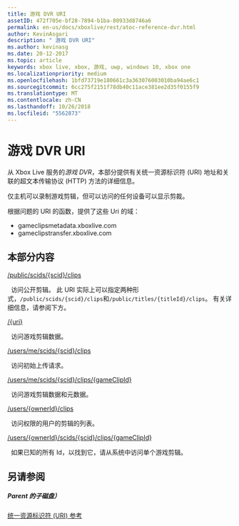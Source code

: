 ```yaml
---
title: 游戏 DVR URI
assetID: 472f705e-bf28-7894-b1ba-80933d8746a6
permalink: en-us/docs/xboxlive/rest/atoc-reference-dvr.html
author: KevinAsgari
description: " 游戏 DVR URI"
ms.author: kevinasg
ms.date: 20-12-2017
ms.topic: article
keywords: xbox live, xbox, 游戏, uwp, windows 10, xbox one
ms.localizationpriority: medium
ms.openlocfilehash: 1bfd73719e180661c3a363076003010ba94ae6c1
ms.sourcegitcommit: 6cc275f2151f78db40c11ace381ee2d35f0155f9
ms.translationtype: MT
ms.contentlocale: zh-CN
ms.lasthandoff: 10/26/2018
ms.locfileid: "5562873"
---
```

# <a name="game-dvr-uris"></a>游戏 DVR URI
 
从 Xbox Live 服务的*游戏 DVR*，本部分提供有关统一资源标识符 (URI) 地址和关联的超文本传输协议 (HTTP) 方法的详细信息。
 
仅主机可以录制游戏剪辑，但可以访问的任何设备可以显示剪裁。
 
根据问题的 URI 的函数，提供了这些 Uri 的域：
 
   *  gameclipsmetadata.xboxlive.com 
   *  gameclipstransfer.xboxlive.com 
  
<a id="ID4EZB"></a>

 
## <a name="in-this-section"></a>本部分内容

[/public/scids/{scid}/clips](uri-publicscidclips.md)

&nbsp;&nbsp;访问公开剪辑。 此 URI 实际上可以指定两种形式，`/public/scids/{scid}/clips`和`/public/titles/{titleId}/clips`。 有关详细信息，请参阅下方。

[/{uri}](uri-uri.md)

&nbsp;&nbsp;访问游戏剪辑数据。

[/users/me/scids/{scid}/clips](uri-usersmescidclips.md)

&nbsp;&nbsp;访问初始上传请求。

[/users/me/scids/{scid}/clips/{gameClipId}](uri-usersmescidclipsgameclipid.md)

&nbsp;&nbsp;访问游戏剪辑数据和元数据。

[/users/{ownerId}/clips](uri-usersowneridclips.md)

&nbsp;&nbsp;访问权限的用户的剪辑的列表。

[/users/{ownerId}/scids/{scid}/clips/{gameClipId}](uri-usersowneridscidclipsgameclipid.md)

&nbsp;&nbsp;如果已知的所有 Id，以找到它，请从系统中访问单个游戏剪辑。
 
<a id="ID4EOC"></a>

 
## <a name="see-also"></a>另请参阅
 
<a id="ID4EQC"></a>

 
##### <a name="parent"></a>Parent 的子磁盘） 

[统一资源标识符 (URI) 参考](../atoc-xboxlivews-reference-uris.md)

   
